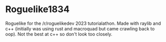 # Roguelike1834
Roguelike for the /r/roguelikedev 2023 tutorialathon.
Made with raylib and c++ (initially was using rust and macroquad but came crawling back to oop).
Not the best at c++ so don't look too closely.

